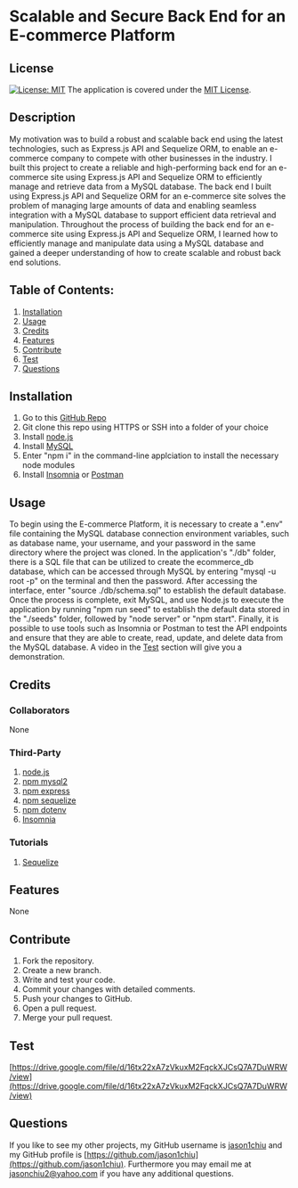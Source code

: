 # Scalable and Secure Back End for an E-commerce Platform
## License
[![License: MIT](https://img.shields.io/badge/License-MIT-yellow.svg)](https://opensource.org/licenses/MIT) The application is covered under the [MIT License](https://opensource.org/licenses/MIT).
## Description
My motivation was to build a robust and scalable back end using the latest technologies, such as Express.js API and Sequelize ORM, to enable an e-commerce company to compete with other businesses in the industry. I built this project to create a reliable and high-performing back end for an e-commerce site using Express.js API and Sequelize ORM to efficiently manage and retrieve data from a MySQL database. The back end I built using Express.js API and Sequelize ORM for an e-commerce site solves the problem of managing large amounts of data and enabling seamless integration with a MySQL database to support efficient data retrieval and manipulation. Throughout the process of building the back end for an e-commerce site using Express.js API and Sequelize ORM, I learned how to efficiently manage and manipulate data using a MySQL database and gained a deeper understanding of how to create scalable and robust back end solutions.
## Table of Contents:
1. [Installation](#installation)
2. [Usage](#usage)
3. [Credits](#credits)
4. [Features](#features)
5. [Contribute](#contribute)
6. [Test](#test)
7. [Questions](#questions)

## Installation
1. Go to this [GitHub Repo](https://github.com/jason1chiu/E-Commerce-Backend)
2. Git clone this repo using HTTPS or SSH into a folder of your choice
3. Install [node.js](https://nodejs.org/en)
4. Install [MySQL](https://dev.mysql.com/downloads/shell/)
5. Enter "npm i" in the command-line applciation to install the necessary node modules
6. Install [Insomnia](https://insomnia.rest) or [Postman](https://www.postman.com)


## Usage
To begin using the E-commerce Platform, it is necessary to create a ".env" file containing the MySQL database connection environment variables, such as database name, your username, and your password in the same directory where the project was cloned. In the application's "./db" folder, there is a SQL file that can be utilized to create the ecommerce_db database, which can be accessed through MySQL by entering "mysql -u root -p" on the terminal and then the password. After accessing the interface, enter "source ./db/schema.sql" to establish the default database. Once the process is complete, exit MySQL, and use Node.js to execute the application by running "npm run seed" to establish the default data stored in the "./seeds" folder, followed by "node server" or "npm start". Finally, it is possible to use tools such as Insomnia or Postman to test the API endpoints and ensure that they are able to create, read, update, and delete data from the MySQL database. A video in the [Test](#test) section will give you a demonstration.

## Credits
### Collaborators
None
### Third-Party
1. [node.js](https://nodejs.org/en)
2. [npm mysql2](https://www.npmjs.com/package/mysql2)
3. [npm express](https://www.npmjs.com/package/express)
4. [npm sequelize](https://sequelize.org)
5. [npm dotenv](https://www.npmjs.com/package/dotenv)
6. [Insomnia](https://insomnia.rest)

### Tutorials
1. [Sequelize](https://sequelize.org/docs/v6/getting-started/)

## Features
None

## Contribute
1. Fork the repository.
2. Create a new branch.
3. Write and test your code.
4. Commit your changes with detailed comments.
5. Push your changes to GitHub.
6. Open a pull request.
7. Merge your pull request.

## Test
[https://drive.google.com/file/d/16tx22xA7zVkuxM2FqckXJCsQ7A7DuWRW/view](https://drive.google.com/file/d/16tx22xA7zVkuxM2FqckXJCsQ7A7DuWRW/view)

## Questions
If you like to see my other projects, my GitHub username is [jason1chiu](https://github.com/jason1chiu) and my GitHub profile is [https://github.com/jason1chiu](https://github.com/jason1chiu). Furthermore you may email me at jasonchiu2@yahoo.com if you have any additional questions.
